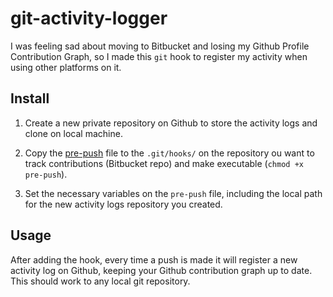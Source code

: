 # git-activity-logger

I was feeling sad about moving to Bitbucket and losing my Github Profile Contribution Graph, so I made this `git` hook to register my activity when using other platforms on it.

## Install
1. Create a new private repository on Github to store the activity logs and clone on local machine.

3. Copy the [pre-push](./pre-push) file to the `.git/hooks/` on the repository ou want to track contributions (Bitbucket repo) and make executable (`chmod +x pre-push`).

3. Set the necessary variables on the `pre-push` file, including the local path for the new activity logs repository you created.

## Usage
After adding the hook, every time a push is made it will register a new activity log on Github, keeping your Github contribution graph up to date. This should work to any local git repository.